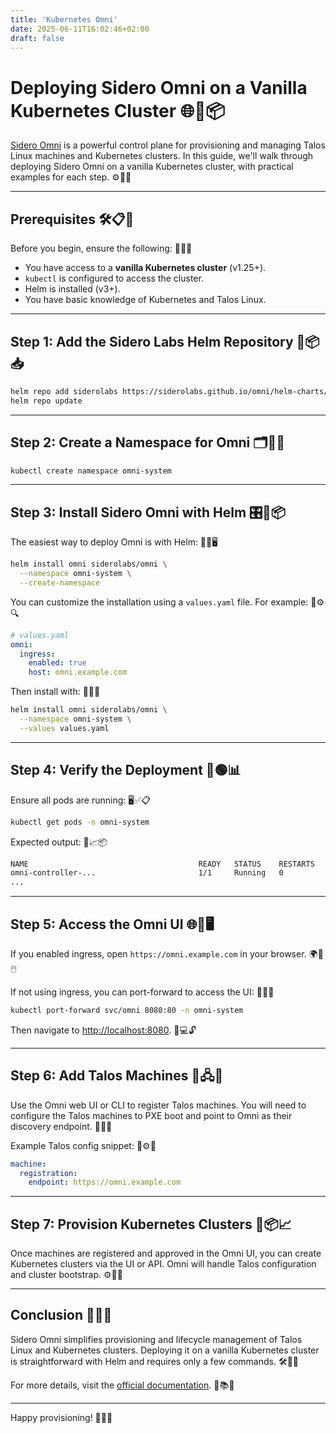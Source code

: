 ```yaml
---
title: 'Kubernetes Omni'
date: 2025-06-11T16:02:46+02:00
draft: false
---
```

# Deploying Sidero Omni on a Vanilla Kubernetes Cluster 🌐🚀📦

[Sidero Omni](https://omni.siderolabs.com) is a powerful control plane for provisioning and managing Talos Linux machines and Kubernetes clusters. In this guide, we'll walk through deploying Sidero Omni on a vanilla Kubernetes cluster, with practical examples for each step. ⚙️📘✨

---

## Prerequisites 🛠️📋🔧

Before you begin, ensure the following: 🧠✅📡

- You have access to a **vanilla Kubernetes cluster** (v1.25+).
- `kubectl` is configured to access the cluster.
- Helm is installed (v3+).
- You have basic knowledge of Kubernetes and Talos Linux.

---

## Step 1: Add the Sidero Labs Helm Repository 🧭📦📥

```bash
helm repo add siderolabs https://siderolabs.github.io/omni/helm-charts/
helm repo update
```

---

## Step 2: Create a Namespace for Omni 🗂️🚀📛

```bash
kubectl create namespace omni-system
```

---

## Step 3: Install Sidero Omni with Helm 🎛️🔧📦

The easiest way to deploy Omni is with Helm: 🧩💡🖥️

```bash
helm install omni siderolabs/omni \
  --namespace omni-system \
  --create-namespace
```

You can customize the installation using a `values.yaml` file. For example: 📝⚙️🔍

```yaml
# values.yaml
omni:
  ingress:
    enabled: true
    host: omni.example.com
```

Then install with: 🚀📁🔧

```bash
helm install omni siderolabs/omni \
  --namespace omni-system \
  --values values.yaml
```

---

## Step 4: Verify the Deployment 🔎🟢📊

Ensure all pods are running: 🖥️✅📋

```bash
kubectl get pods -n omni-system
```

Expected output: 📄📈📦

```bash
NAME                                      READY   STATUS    RESTARTS   AGE
omni-controller-...                       1/1     Running   0          1m
...
```

---

## Step 5: Access the Omni UI 🌐🔐🖥️

If you enabled ingress, open `https://omni.example.com` in your browser. 🌍🧭🖱️

If not using ingress, you can port-forward to access the UI: 🔁📲📡

```bash
kubectl port-forward svc/omni 8080:80 -n omni-system
```

Then navigate to [http://localhost:8080](http://localhost:8080). 🧪💻🔓

---

## Step 6: Add Talos Machines 🧬🖧🧩

Use the Omni web UI or CLI to register Talos machines. You will need to configure the Talos machines to PXE boot and point to Omni as their discovery endpoint. 🧭🚀🔧

Example Talos config snippet: 📑⚙️🔌

```yaml
machine:
  registration:
    endpoint: https://omni.example.com
```

---

## Step 7: Provision Kubernetes Clusters 🧱📦📈

Once machines are registered and approved in the Omni UI, you can create Kubernetes clusters via the UI or API. Omni will handle Talos configuration and cluster bootstrap. ⚙️🤖📡

---

## Conclusion 🎉📘🔚

Sidero Omni simplifies provisioning and lifecycle management of Talos Linux and Kubernetes clusters. Deploying it on a vanilla Kubernetes cluster is straightforward with Helm and requires only a few commands. 🛠️🧩✅

For more details, visit the [official documentation](https://omni.siderolabs.com/docs/). 🔗📚🧠

---

Happy provisioning! 🚀✨🔧

